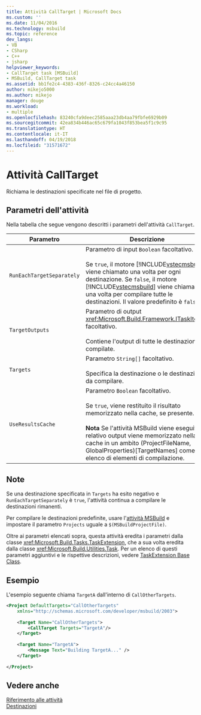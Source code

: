 ```yaml
---
title: Attività CallTarget | Microsoft Docs
ms.custom: ''
ms.date: 11/04/2016
ms.technology: msbuild
ms.topic: reference
dev_langs:
- VB
- CSharp
- C++
- jsharp
helpviewer_keywords:
- CallTarget task [MSBuild]
- MSBuild, CallTarget task
ms.assetid: bb1fe2c4-4383-436f-8326-c24cc4a46150
author: mikejo5000
ms.author: mikejo
manager: douge
ms.workload:
- multiple
ms.openlocfilehash: 83240cfa9deec2585aaa23db4aa79fbfe6929b09
ms.sourcegitcommit: 42ea834b446ac65c679fa1043f853bea5f1c9c95
ms.translationtype: HT
ms.contentlocale: it-IT
ms.lasthandoff: 04/19/2018
ms.locfileid: "31571672"
---
```

# <a name="calltarget-task"></a>Attività CallTarget
Richiama le destinazioni specificate nel file di progetto.  
  
## <a name="task-parameters"></a>Parametri dell'attività  
 Nella tabella che segue vengono descritti i parametri dell'attività `CallTarget`.  
  
|Parametro|Descrizione|  
|---------------|-----------------|  
|`RunEachTargetSeparately`|Parametro di input `Boolean` facoltativo.<br /><br /> Se `true`, il motore [!INCLUDE[vstecmsbuild](../extensibility/internals/includes/vstecmsbuild_md.md)] viene chiamato una volta per ogni destinazione. Se `false`, il motore [!INCLUDE[vstecmsbuild](../extensibility/internals/includes/vstecmsbuild_md.md)] viene chiamato una volta per compilare tutte le destinazioni. Il valore predefinito è `false`.|  
|`TargetOutputs`|Parametro di output <xref:Microsoft.Build.Framework.ITaskItem>`[]` facoltativo.<br /><br /> Contiene l'output di tutte le destinazioni compilate.|  
|`Targets`|Parametro `String[]` facoltativo.<br /><br /> Specifica la destinazione o le destinazioni da compilare.|  
|`UseResultsCache`|Parametro `Boolean` facoltativo.<br /><br /> Se `true`, viene restituito il risultato memorizzato nella cache, se presente.<br /><br /> **Nota** Se l'attività MSBuild viene eseguita, il relativo output viene memorizzato nella cache in un ambito (ProjectFileName, GlobalProperties)[TargetNames] come elenco di elementi di compilazione.|  
  
## <a name="remarks"></a>Note  
 Se una destinazione specificata in `Targets` ha esito negativo e `RunEachTargetSeparately` è `true`, l'attività continua a compilare le destinazioni rimanenti.  
  
 Per compilare le destinazioni predefinite, usare l'[attività MSBuild](../msbuild/msbuild-task.md) e impostare il parametro `Projects` uguale a `$(MSBuildProjectFile)`.  
  
 Oltre ai parametri elencati sopra, questa attività eredita i parametri dalla classe <xref:Microsoft.Build.Tasks.TaskExtension>, che a sua volta eredita dalla classe <xref:Microsoft.Build.Utilities.Task>. Per un elenco di questi parametri aggiuntivi e le rispettive descrizioni, vedere [TaskExtension Base Class](../msbuild/taskextension-base-class.md).  
  
## <a name="example"></a>Esempio  
 L'esempio seguente chiama `TargetA` dall'interno di `CallOtherTargets`.  
  
```xml  
<Project DefaultTargets="CallOtherTargets"  
    xmlns="http://schemas.microsoft.com/developer/msbuild/2003">  
  
    <Target Name="CallOtherTargets">  
        <CallTarget Targets="TargetA"/>  
    </Target>  
  
    <Target Name="TargetA">  
        <Message Text="Building TargetA..." />  
    </Target>  
  
</Project>  
```  
  
## <a name="see-also"></a>Vedere anche  
 [Riferimento alle attività](../msbuild/msbuild-task-reference.md)   
 [Destinazioni](../msbuild/msbuild-targets.md)